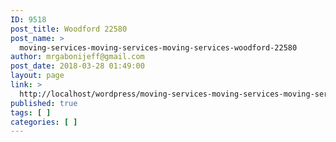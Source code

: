 ```yaml
---
ID: 9518
post_title: Woodford 22580
post_name: >
  moving-services-moving-services-moving-services-woodford-22580
author: mrgabonijeff@gmail.com
post_date: 2018-03-28 01:49:00
layout: page
link: >
  http://localhost/wordpress/moving-services-moving-services-moving-services-woodford-22580/
published: true
tags: [ ]
categories: [ ]
---
```

